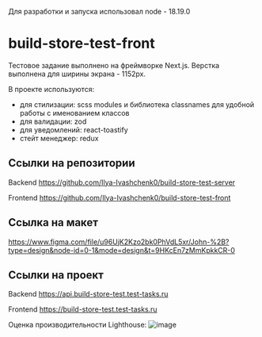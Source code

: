Для разработки и запуска использовал node - 18.19.0

# build-store-test-front

Тестовое задание выполнено на фреймворке Next.js.
Верстка выполнена для ширины экрана - 1152px.

В проекте используются:

- для стилизации: scss modules и библиотека classnames для удобной работы с именованием классов
- для валидации: zod
- для уведомлений: react-toastify
- стейт менеджер: redux

## Ссылки на репозитории

Backend https://github.com/Ilya-Ivashchenk0/build-store-test-server

Frontend https://github.com/Ilya-Ivashchenk0/build-store-test-front

## Ссылка на макет

https://www.figma.com/file/u96UjK2Kzo2bk0PhVdL5xr/John-%2B?type=design&node-id=0-1&mode=design&t=9HKcEn7zMmKpkkCR-0

## Ссылки на проект

Backend https://api.build-store-test.test-tasks.ru

Frontend https://build-store-test.test-tasks.ru

Оценка производительности Lighthouse:
![image](https://github.com/Ilya-Ivashchenk0/build-store-test-front/assets/120082609/6268dd00-5e7e-4907-99af-452ee26f5199)
